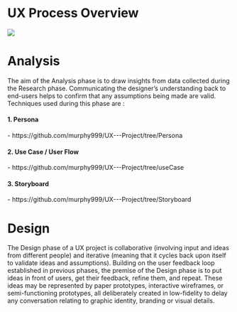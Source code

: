 # UX Process Overview

<img src='https://uxmastery.com/wp-content/uploads/2013/02/ux-process-diagram-cropped-620x360.png'>

# Analysis
The aim of the Analysis phase is to draw insights from data collected during the Research phase. Communicating the designer’s understanding back to end-users helps to confirm that any assumptions being made are valid. Techniques used during this phase are : 

<h4>1. Persona</h4> - https://github.com/murphy999/UX---Project/tree/Persona

<h4>2. Use Case / User Flow</h4> - https://github.com/murphy999/UX---Project/tree/useCase

<h4>3. Storyboard</h4> - https://github.com/murphy999/UX---Project/tree/Storyboard

# Design
The Design phase of a UX project is collaborative (involving input and ideas from different people) and iterative (meaning that it cycles back upon itself to validate ideas and assumptions). Building on the user feedback loop established in previous phases, the premise of the Design phase is to put ideas in front of users, get their feedback, refine them, and repeat. These ideas may be represented by paper prototypes, interactive wireframes, or semi-functioning prototypes, all deliberately created in low-fidelity to delay any conversation relating to graphic identity, branding or visual details.
